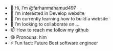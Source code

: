 - 👋 Hi, I’m @farhanmahamud497
- 👀 I’m interested in Develop website
- 🌱 I’m currently learning how to build a website
- 💞️ I’m looking to collaborate on ...
- 📫 How to reach me follow my github
- 😄 Pronouns: him
- ⚡ Fun fact: Future Best software engineer

<!---
farhanmahamud497/farhanmahamud497 is a ✨ special ✨ repository because its `README.md` (this file) appears on your GitHub profile.
You can click the Preview link to take a look at your changes.
--->
